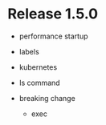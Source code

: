 # Release 1.5.0

- performance startup
- labels
- kubernetes
- ls command

- breaking change
  - exec

